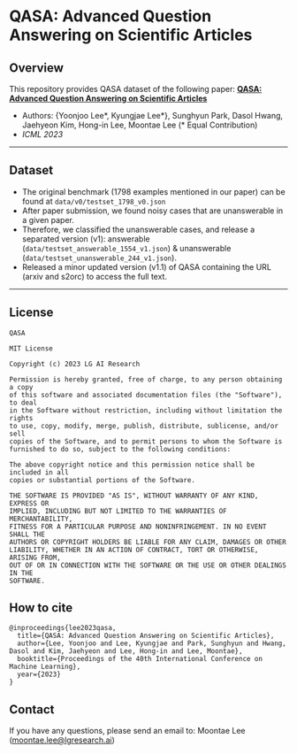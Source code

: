 # QASA: Advanced Question Answering on Scientific Articles

## Overview
This repository provides QASA dataset of the following paper:
**[QASA: Advanced Question Answering on Scientific Articles](https://openreview.net/pdf?id=5ud0h8OXwD)**
* Authors: {Yoonjoo Lee*, Kyungjae Lee*}, Sunghyun Park, Dasol Hwang, Jaehyeon Kim, Hong-in Lee, Moontae Lee (* Equal Contribution)
* _ICML 2023_ 

---
## Dataset

- The original benchmark (1798 examples mentioned in our paper) can be found at `data/v0/testset_1798_v0.json`
- After paper submission, we found noisy cases that are unanswerable in a given paper.
- Therefore, we classified the unanswerable cases, and release a separated version (v1): answerable (`data/testset_answerable_1554_v1.json`) & unanswerable (`data/testset_unanswerable_244_v1.json`).
- Released a minor updated version (v1.1) of QASA containing the URL (arxiv and s2orc) to access the full text.
---

## License
```
QASA

MIT License

Copyright (c) 2023 LG AI Research

Permission is hereby granted, free of charge, to any person obtaining a copy
of this software and associated documentation files (the "Software"), to deal
in the Software without restriction, including without limitation the rights
to use, copy, modify, merge, publish, distribute, sublicense, and/or sell
copies of the Software, and to permit persons to whom the Software is
furnished to do so, subject to the following conditions:

The above copyright notice and this permission notice shall be included in all
copies or substantial portions of the Software.

THE SOFTWARE IS PROVIDED "AS IS", WITHOUT WARRANTY OF ANY KIND, EXPRESS OR
IMPLIED, INCLUDING BUT NOT LIMITED TO THE WARRANTIES OF MERCHANTABILITY,
FITNESS FOR A PARTICULAR PURPOSE AND NONINFRINGEMENT. IN NO EVENT SHALL THE
AUTHORS OR COPYRIGHT HOLDERS BE LIABLE FOR ANY CLAIM, DAMAGES OR OTHER
LIABILITY, WHETHER IN AN ACTION OF CONTRACT, TORT OR OTHERWISE, ARISING FROM,
OUT OF OR IN CONNECTION WITH THE SOFTWARE OR THE USE OR OTHER DEALINGS IN THE
SOFTWARE.
```
## How to cite

```
@inproceedings{lee2023qasa,
  title={QASA: Advanced Question Answering on Scientific Articles},
  author={Lee, Yoonjoo and Lee, Kyungjae and Park, Sunghyun and Hwang, Dasol and Kim, Jaehyeon and Lee, Hong-in and Lee, Moontae},
  booktitle={Proceedings of the 40th International Conference on Machine Learning},
  year={2023}
}
```

## Contact
If you have any questions, please send an email to: Moontae Lee (moontae.lee@lgresearch.ai)
